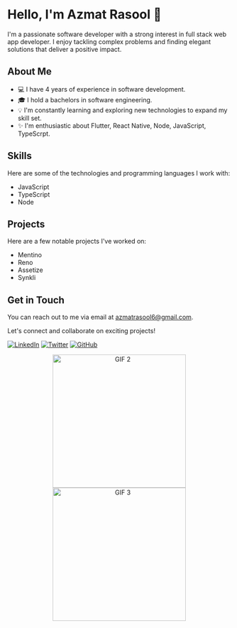 # Hello, I'm Azmat Rasool 👋

I'm a passionate software developer with a strong interest in full stack web app developer. I enjoy tackling complex problems and finding elegant solutions that deliver a positive impact.

## About Me

- 💻 I have 4 years of experience in software development.
- 🎓 I hold a bachelors in software engineering.
- 💡 I'm constantly learning and exploring new technologies to expand my skill set.
- ✨ I'm enthusiastic about Flutter, React Native, Node, JavaScript, TypeScrpt.

## Skills

Here are some of the technologies and programming languages I work with:

- JavaScript
- TypeScript
- Node

## Projects

Here are a few notable projects I've worked on:

- Mentino
- Reno
- Assetize
- Synkli

## Get in Touch

You can reach out to me via email at azmatrasool6@gmail.com.

Let's connect and collaborate on exciting projects!

[![LinkedIn](https://img.shields.io/badge/LinkedIn-Connect-blue?style=flat-square&logo=linkedin&logoColor=white)](https://www.linkedin.com/in/azmat-rasool-71576a213?utm_source=share&utm_campaign=share_via&utm_content=profile&utm_medium=ios_app)
[![Twitter](https://img.shields.io/badge/Twitter-Follow-blue?style=flat-square&logo=twitter&logoColor=white)](https://twitter.com/ahmadyousafk)
[![GitHub](https://img.shields.io/badge/GitHub-Follow-black?style=flat-square&logo=github&logoColor=white)](https://github.com/AzmatRasool)

<!-- Attractive GIFs -->
<p align="center">
  <img src="https://example.com/gif2.gif" alt="GIF 2" width="300" />
  <img src="https://example.com/gif3.gif" alt="GIF 3" width="300" />
</p>
